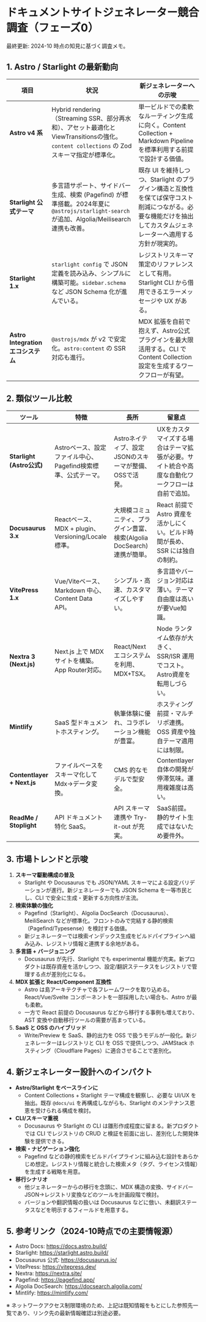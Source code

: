 # ドキュメントサイトジェネレーター競合調査（フェーズ0）

最終更新: 2024-10 時点の知見に基づく調査メモ。

## 1. Astro / Starlight の最新動向
| 項目 | 状況 | 新ジェネレーターへの示唆 |
| --- | --- | --- |
| **Astro v4 系** | Hybrid rendering（Streaming SSR、部分再水和）、アセット最適化とViewTransitionsの強化。`content collections` の Zod スキーマ指定が標準化。 | 単一ビルドでの柔軟なルーティング生成に向く。Content Collection + Markdown Pipeline を標準利用する前提で設計する価値。 |
| **Starlight 公式テーマ** | 多言語サポート、サイドバー生成、検索 (Pagefind) が標準搭載。2024年夏に `@astrojs/starlight-search` が追加、Algolia/Meilisearch 連携も改善。 | 既存 UI を維持しつつ、Starlight のプラグイン構造と互換性を保てば保守コスト削減につながる。必要な機能だけを抽出してカスタムジェネレーターへ適用する方針が現実的。 |
| **Starlight 1.x** | `starlight config` で JSON 定義を読み込み、シンプルに構築可能。`sidebar.schema` など JSON Schema 化が進んでいる。 | レジストリスキーマ策定のリファレンスとして有用。Starlight CLI から借用できるエラーメッセージや UX がある。 |
| **Astro Integration エコシステム** | `@astrojs/mdx` が v2 で安定化。`astro:content` の SSR 対応も進行。 | MDX 拡張を自前で抱えず、Astro公式プラグインを最大限活用する。CLI で Content Collection 設定を生成するワークフローが有望。 |

## 2. 類似ツール比較
| ツール | 特徴 | 長所 | 留意点 |
| --- | --- | --- | --- |
| **Starlight (Astro公式)** | Astroベース、設定ファイル中心、Pagefind検索標準、公式テーマ。 | Astroネイティブ、設定JSONのスキーマが整備、OSSで活発。 | UXをカスタマイズする場合はテーマ拡張が必要。サイト統合や高度な自動化ワークフローは自前で追加。 |
| **Docusaurus 3.x** | Reactベース、MDX + plugin、Versioning/Locale標準。 | 大規模コミュニティ、プラグイン豊富、検索(Algolia DocSearch)連携が簡単。 | React 前提で Astro 資産を活かしにくい。ビルド時間が長め、SSR には独自の制約。 |
| **VitePress 1.x** | Vue/Viteベース、Markdown 中心、Content Data API。 | シンプル・高速、カスタマイズしやすい。 | 多言語やバージョン対応は薄い。テーマ自由度は高いが要Vue知識。 |
| **Nextra 3 (Next.js)** | Next.js 上で MDX サイトを構築。App Router対応。 | React/Next エコシステムを利用、MDX+TSX。 | Node ランタイム依存が大きく、SSR/ISR 運用でコスト。Astro資産を転用しづらい。 |
| **Mintlify** | SaaS 型ドキュメントホスティング。 | 執筆体験に優れ、コラボレーション機能が豊富。 | ホスティング前提・マルチリポ連携。OSS 資産や独自テーマ適用には制限。 |
| **Contentlayer + Next.js** | ファイルベースをスキーマ化して Mdx→データ変換。 | CMS 的なモデルで型安全。 | Contentlayer 自体の開発が停滞気味。運用複雑度は高い。 |
| **ReadMe / Stoplight** | API ドキュメント特化 SaaS。 | API スキーマ連携や Try-it-out が充実。 | SaaS前提。静的サイト生成ではないため要件外。 |

## 3. 市場トレンドと示唆
1. **スキーマ駆動構成の普及**  
   - Starlight や Docusaurus でも JSON/YAML スキーマによる設定バリデーションが進行。新ジェネレーターでも JSON Schema を一等市民とし、CLI で安全に生成・更新する方向性が主流。
2. **検索体験の強化**  
   - Pagefind（Starlight）、Algolia DocSearch（Docusaurus）、MeiliSearch などが標準化。フロントのみで完結する静的検索（Pagefind/Typesense）を検討する価値。  
   - 新ジェネレーターでは検索インデックス生成をビルドパイプラインへ組み込み、レジストリ情報と連携する余地がある。
3. **多言語 + バージョニング**  
   - Docusaurus が先行、Starlight でも experimental 機能が充実。新プロダクトは既存資産を活かしつつ、設定/翻訳ステータスをレジストリで管理する点が差別化になる。
4. **MDX 拡張と React/Component 互換性**  
   - Astro は島アーキテクチャで各フレームワークを取り込める。React/Vue/Svelte コンポーネントを一部採用したい場合も、Astro が最も柔軟。  
   - 一方で React 前提の Docusaurus などから移行する事例も増えており、AST 変換や自動移行ツールの需要が高まっている。
5. **SaaS と OSS のハイブリッド**  
   - Write/Preview を SaaS、静的出力を OSS で扱うモデルが一般化。新ジェネレーターはレジストリと CLI を OSS で提供しつつ、JAMStack ホスティング（Cloudflare Pages）に適合させることで差別化。

## 4. 新ジェネレーター設計へのインパクト
- **Astro/Starlight をベースラインに**  
  - Content Collections + Starlight テーマ構成を観察し、必要な UI/UX を抽出。既存 `@docs/ui` を再構成しながらも、Starlight のメンテナンス恩恵を受けられる構成を検討。
- **CLI/スキーマ重視**  
  - Docusaurus や Starlight の CLI は雛形作成程度に留まる。新プロダクトでは CLI でレジストリの CRUD と検証を前面に出し、差別化した開発体験を提供できる。
- **検索・ナビゲーション強化**  
  - Pagefind などの静的検索をビルドパイプラインに組み込む設計をあらかじめ想定。レジストリ情報と統合した検索メタ（タグ、ライセンス情報）を生成する戦略を用意。
- **移行シナリオ**  
  - 他ジェネレーターからの移行を念頭に、MDX 構造の変換、サイドバー JSON→レジストリ変換などのツールを計画段階で検討。  
  - バージョンや翻訳情報の扱いは Docusaurus などに倣い、未翻訳ステータスなどを明示するフィールドを用意する。

## 5. 参考リンク（2024-10時点での主要情報源）
- Astro Docs: https://docs.astro.build/  
- Starlight: https://starlight.astro.build/  
- Docusaurus 公式: https://docusaurus.io/  
- VitePress: https://vitepress.dev/  
- Nextra: https://nextra.site/  
- Pagefind: https://pagefind.app/  
- Algolia DocSearch: https://docsearch.algolia.com/  
- Mintlify: https://mintlify.com/

※ ネットワークアクセス制限環境のため、上記は既知情報をもとにした参照先一覧であり、リンク先の最新情報確認は別途必要。
